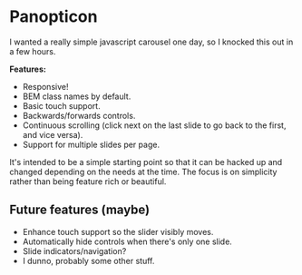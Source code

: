 Panopticon
==========

I wanted a really simple javascript carousel one day, so I knocked this out in a few hours.

**Features:**
* Responsive!
* BEM class names by default.
* Basic touch support.
* Backwards/forwards controls.
* Continuous scrolling (click next on the last slide to go back to the first, and vice versa).
* Support for multiple slides per page.

It's intended to be a simple starting point so that it can be hacked up and changed depending on the needs at the time. The focus is on simplicity rather than being feature rich or beautiful. 

Future features (maybe)
-----------------------
* Enhance touch support so the slider visibly moves.
* Automatically hide controls when there's only one slide.
* Slide indicators/navigation?
* I dunno, probably some other stuff.
